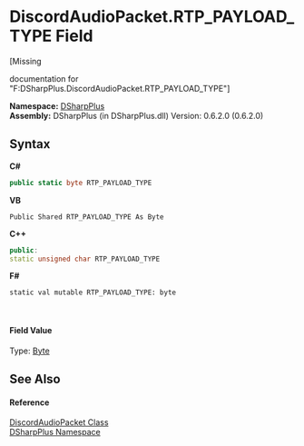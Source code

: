 # DiscordAudioPacket.RTP_PAYLOAD_TYPE Field
 

\[Missing <summary> documentation for "F:DSharpPlus.DiscordAudioPacket.RTP_PAYLOAD_TYPE"\]

**Namespace:**&nbsp;<a href="503971eb-de5e-a570-9922-de9500a9b1cc">DSharpPlus</a><br />**Assembly:**&nbsp;DSharpPlus (in DSharpPlus.dll) Version: 0.6.2.0 (0.6.2.0)

## Syntax

**C#**<br />
``` C#
public static byte RTP_PAYLOAD_TYPE
```

**VB**<br />
``` VB
Public Shared RTP_PAYLOAD_TYPE As Byte
```

**C++**<br />
``` C++
public:
static unsigned char RTP_PAYLOAD_TYPE
```

**F#**<br />
``` F#
static val mutable RTP_PAYLOAD_TYPE: byte
```

<br />

#### Field Value
Type: <a href="http://msdn2.microsoft.com/en-us/library/yyb1w04y" target="_blank">Byte</a>

## See Also


#### Reference
<a href="8061c5bb-1836-275b-f75b-210cabaf81e7">DiscordAudioPacket Class</a><br /><a href="503971eb-de5e-a570-9922-de9500a9b1cc">DSharpPlus Namespace</a><br />